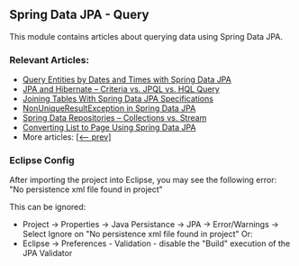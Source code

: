 ## Spring Data JPA - Query

This module contains articles about querying data using Spring Data JPA.

### Relevant Articles: 
- [Query Entities by Dates and Times with Spring Data JPA](https://www.baeldung.com/spring-data-jpa-query-by-date)
- [JPA and Hibernate – Criteria vs. JPQL vs. HQL Query](https://www.baeldung.com/jpql-hql-criteria-query)
- [Joining Tables With Spring Data JPA Specifications](https://www.baeldung.com/spring-jpa-joining-tables)
- [NonUniqueResultException in Spring Data JPA](https://www.baeldung.com/spring-jpa-non-unique-result-exception)
- [Spring Data Repositories – Collections vs. Stream](https://www.baeldung.com/spring-data-collections-vs-stream)
- [Converting List to Page Using Spring Data JPA](https://www.baeldung.com/spring-data-jpa-convert-list-page)
- More articles: [[<-- prev]](../spring-data-jpa-query-2)

### Eclipse Config 
After importing the project into Eclipse, you may see the following error:  
"No persistence xml file found in project"

This can be ignored: 
- Project -> Properties -> Java Persistance -> JPA -> Error/Warnings -> Select Ignore on "No persistence xml file found in project"
Or: 
- Eclipse -> Preferences - Validation - disable the "Build" execution of the JPA Validator 

